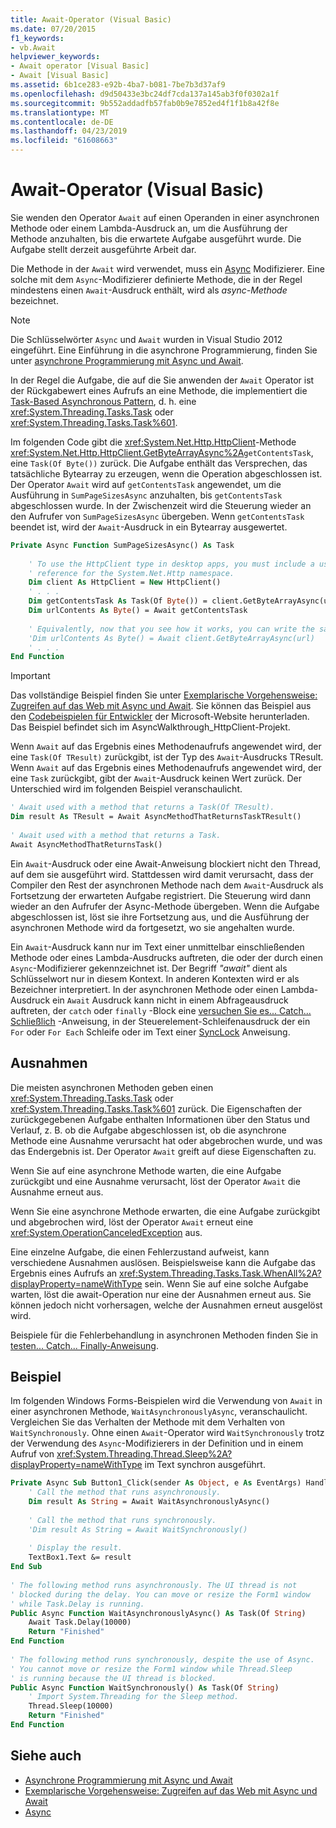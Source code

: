 ```yaml
---
title: Await-Operator (Visual Basic)
ms.date: 07/20/2015
f1_keywords:
- vb.Await
helpviewer_keywords:
- Await operator [Visual Basic]
- Await [Visual Basic]
ms.assetid: 6b1ce283-e92b-4ba7-b081-7be7b3d37af9
ms.openlocfilehash: d9d50433e3bc24df7cda137a145ab3f0f0302a1f
ms.sourcegitcommit: 9b552addadfb57fab0b9e7852ed4f1f1b8a42f8e
ms.translationtype: MT
ms.contentlocale: de-DE
ms.lasthandoff: 04/23/2019
ms.locfileid: "61608663"
---
```

# <a name="await-operator-visual-basic"></a>Await-Operator (Visual Basic)
Sie wenden den Operator `Await` auf einen Operanden in einer asynchronen Methode oder einem Lambda-Ausdruck an, um die Ausführung der Methode anzuhalten, bis die erwartete Aufgabe ausgeführt wurde. Die Aufgabe stellt derzeit ausgeführte Arbeit dar.  
  
 Die Methode in der `Await` wird verwendet, muss ein [Async](../../../visual-basic/language-reference/modifiers/async.md) Modifizierer. Eine solche mit dem `Async`-Modifizierer definierte Methode, die in der Regel mindestens einen `Await`-Ausdruck enthält, wird als *async-Methode* bezeichnet.  
  
> [!NOTE]
>  Die Schlüsselwörter `Async` und `Await` wurden in Visual Studio 2012 eingeführt. Eine Einführung in die asynchrone Programmierung, finden Sie unter [asynchrone Programmierung mit Async und Await](../../../visual-basic/programming-guide/concepts/async/index.md).  
  
 In der Regel die Aufgabe, die auf die Sie anwenden der `Await` Operator ist der Rückgabewert eines Aufrufs an eine Methode, die implementiert die [Task-Based Asynchronous Pattern](https://go.microsoft.com/fwlink/?LinkId=204847), d. h. eine <xref:System.Threading.Tasks.Task> oder <xref:System.Threading.Tasks.Task%601>.  
  
 Im folgenden Code gibt die <xref:System.Net.Http.HttpClient>-Methode <xref:System.Net.Http.HttpClient.GetByteArrayAsync%2A>`getContentsTask`, eine `Task(Of Byte())` zurück. Die Aufgabe enthält das Versprechen, das tatsächliche Bytearray zu erzeugen, wenn die Operation abgeschlossen ist. Der Operator `Await` wird auf `getContentsTask` angewendet, um die Ausführung in `SumPageSizesAsync` anzuhalten, bis `getContentsTask` abgeschlossen wurde. In der Zwischenzeit wird die Steuerung wieder an den Aufrufer von `SumPageSizesAsync` übergeben. Wenn `getContentsTask` beendet ist, wird der `Await`-Ausdruck in ein Bytearray ausgewertet.  
  
```vb  
Private Async Function SumPageSizesAsync() As Task  
  
    ' To use the HttpClient type in desktop apps, you must include a using directive and add a   
    ' reference for the System.Net.Http namespace.  
    Dim client As HttpClient = New HttpClient()   
    ' . . .   
    Dim getContentsTask As Task(Of Byte()) = client.GetByteArrayAsync(url)  
    Dim urlContents As Byte() = Await getContentsTask  
  
    ' Equivalently, now that you see how it works, you can write the same thing in a single line.  
    'Dim urlContents As Byte() = Await client.GetByteArrayAsync(url)  
    ' . . .  
End Function  
```  
  
> [!IMPORTANT]
>  Das vollständige Beispiel finden Sie unter [Exemplarische Vorgehensweise: Zugreifen auf das Web mit Async und Await](../../../visual-basic/programming-guide/concepts/async/walkthrough-accessing-the-web-by-using-async-and-await.md). Sie können das Beispiel aus den [Codebeispielen für Entwickler](https://code.msdn.microsoft.com/Async-Sample-Accessing-the-9c10497f) der Microsoft-Website herunterladen. Das Beispiel befindet sich im AsyncWalkthrough_HttpClient-Projekt.  
  
 Wenn `Await` auf das Ergebnis eines Methodenaufrufs angewendet wird, der eine `Task(Of TResult)` zurückgibt, ist der Typ des `Await`-Ausdrucks TResult. Wenn `Await` auf das Ergebnis eines Methodenaufrufs angewendet wird, der eine `Task` zurückgibt, gibt der `Await`-Ausdruck keinen Wert zurück. Der Unterschied wird im folgenden Beispiel veranschaulicht.  
  
```vb  
' Await used with a method that returns a Task(Of TResult).  
Dim result As TResult = Await AsyncMethodThatReturnsTaskTResult()  
  
' Await used with a method that returns a Task.  
Await AsyncMethodThatReturnsTask()  
```  
  
 Ein `Await`-Ausdruck oder eine Await-Anweisung blockiert nicht den Thread, auf dem sie ausgeführt wird. Stattdessen wird damit verursacht, dass der Compiler den Rest der asynchronen Methode nach dem `Await`-Ausdruck als Fortsetzung der erwarteten Aufgabe registriert. Die Steuerung wird dann wieder an den Aufrufer der Async-Methode übergeben. Wenn die Aufgabe abgeschlossen ist, löst sie ihre Fortsetzung aus, und die Ausführung der asynchronen Methode wird da fortgesetzt, wo sie angehalten wurde.  
  
 Ein `Await`-Ausdruck kann nur im Text einer unmittelbar einschließenden Methode oder eines Lambda-Ausdrucks auftreten, die oder der durch einen `Async`-Modifizierer gekennzeichnet ist. Der Begriff *"await"* dient als Schlüsselwort nur in diesem Kontext. In anderen Kontexten wird er als Bezeichner interpretiert. In der asynchronen Methode oder einen Lambda-Ausdruck ein `Await` Ausdruck kann nicht in einem Abfrageausdruck auftreten, der `catch` oder `finally` -Block eine [versuchen Sie es... Catch... Schließlich](../../../visual-basic/language-reference/statements/try-catch-finally-statement.md) -Anweisung, in der Steuerelement-Schleifenausdruck der ein `For` oder `For Each` Schleife oder im Text einer [SyncLock](../../../visual-basic/language-reference/statements/synclock-statement.md) Anweisung.  
  
## <a name="exceptions"></a>Ausnahmen  
 Die meisten asynchronen Methoden geben einen <xref:System.Threading.Tasks.Task> oder <xref:System.Threading.Tasks.Task%601> zurück. Die Eigenschaften der zurückgegebenen Aufgabe enthalten Informationen über den Status und Verlauf, z. B. ob die Aufgabe abgeschlossen ist, ob die asynchrone Methode eine Ausnahme verursacht hat oder abgebrochen wurde, und was das Endergebnis ist. Der Operator `Await` greift auf diese Eigenschaften zu.  
  
 Wenn Sie auf eine asynchrone Methode warten, die eine Aufgabe zurückgibt und eine Ausnahme verursacht, löst der Operator `Await` die Ausnahme erneut aus.  
  
 Wenn Sie eine asynchrone Methode erwarten, die eine Aufgabe zurückgibt und abgebrochen wird, löst der Operator `Await` erneut eine <xref:System.OperationCanceledException> aus.  
  
 Eine einzelne Aufgabe, die einen Fehlerzustand aufweist, kann verschiedene Ausnahmen auslösen.  Beispielsweise kann die Aufgabe das Ergebnis eines Aufrufs an <xref:System.Threading.Tasks.Task.WhenAll%2A?displayProperty=nameWithType> sein. Wenn Sie auf eine solche Aufgabe warten, löst die await-Operation nur eine der Ausnahmen erneut aus. Sie können jedoch nicht vorhersagen, welche der Ausnahmen erneut ausgelöst wird.  
  
 Beispiele für die Fehlerbehandlung in asynchronen Methoden finden Sie in [testen... Catch... Finally-Anweisung](../../../visual-basic/language-reference/statements/try-catch-finally-statement.md).  
  
## <a name="example"></a>Beispiel  
 Im folgenden Windows Forms-Beispielen wird die Verwendung von `Await` in einer asynchronen Methode, `WaitAsynchronouslyAsync`, veranschaulicht. Vergleichen Sie das Verhalten der Methode mit dem Verhalten von `WaitSynchronously`. Ohne einen `Await`-Operator wird `WaitSynchronously` trotz der Verwendung des `Async`-Modifizierers in der Definition und in einem Aufruf von <xref:System.Threading.Thread.Sleep%2A?displayProperty=nameWithType> im Text synchron ausgeführt.  
  
```vb  
Private Async Sub Button1_Click(sender As Object, e As EventArgs) Handles Button1.Click  
    ' Call the method that runs asynchronously.  
    Dim result As String = Await WaitAsynchronouslyAsync()  
  
    ' Call the method that runs synchronously.  
    'Dim result As String = Await WaitSynchronously()  
  
    ' Display the result.  
    TextBox1.Text &= result  
End Sub  
  
' The following method runs asynchronously. The UI thread is not  
' blocked during the delay. You can move or resize the Form1 window   
' while Task.Delay is running.  
Public Async Function WaitAsynchronouslyAsync() As Task(Of String)  
    Await Task.Delay(10000)  
    Return "Finished"  
End Function  
  
' The following method runs synchronously, despite the use of Async.  
' You cannot move or resize the Form1 window while Thread.Sleep  
' is running because the UI thread is blocked.  
Public Async Function WaitSynchronously() As Task(Of String)  
    ' Import System.Threading for the Sleep method.  
    Thread.Sleep(10000)  
    Return "Finished"  
End Function  
```  
  
## <a name="see-also"></a>Siehe auch

- [Asynchrone Programmierung mit Async und Await](../../../visual-basic/programming-guide/concepts/async/index.md)
- [Exemplarische Vorgehensweise: Zugreifen auf das Web mit Async und Await](../../../visual-basic/programming-guide/concepts/async/walkthrough-accessing-the-web-by-using-async-and-await.md)
- [Async](../../../visual-basic/language-reference/modifiers/async.md)
